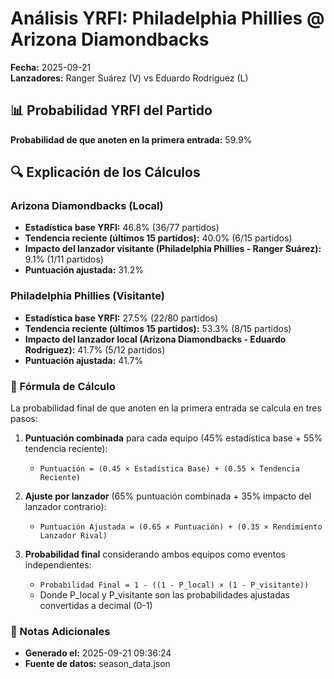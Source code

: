 # Análisis YRFI: Philadelphia Phillies @ Arizona Diamondbacks

**Fecha:** 2025-09-21  
**Lanzadores:** Ranger Suárez (V) vs Eduardo Rodriguez (L)

## 📊 Probabilidad YRFI del Partido

**Probabilidad de que anoten en la primera entrada:** 59.9%

## 🔍 Explicación de los Cálculos

### Arizona Diamondbacks (Local)
- **Estadística base YRFI:** 46.8% (36/77 partidos)
- **Tendencia reciente (últimos 15 partidos):** 40.0% (6/15 partidos)
- **Impacto del lanzador visitante (Philadelphia Phillies - Ranger Suárez):** 9.1% (1/11 partidos)
- **Puntuación ajustada:** 31.2%

### Philadelphia Phillies (Visitante)
- **Estadística base YRFI:** 27.5% (22/80 partidos)
- **Tendencia reciente (últimos 15 partidos):** 53.3% (8/15 partidos)
- **Impacto del lanzador local (Arizona Diamondbacks - Eduardo Rodriguez):** 41.7% (5/12 partidos)
- **Puntuación ajustada:** 41.7%

### 📝 Fórmula de Cálculo

La probabilidad final de que anoten en la primera entrada se calcula en tres pasos:

1. **Puntuación combinada** para cada equipo (45% estadística base + 55% tendencia reciente):
   - `Puntuación = (0.45 × Estadística Base) + (0.55 × Tendencia Reciente)`

2. **Ajuste por lanzador** (65% puntuación combinada + 35% impacto del lanzador contrario):
   - `Puntuación Ajustada = (0.65 × Puntuación) + (0.35 × Rendimiento Lanzador Rival)`

3. **Probabilidad final** considerando ambos equipos como eventos independientes:
   - `Probabilidad Final = 1 - ((1 - P_local) × (1 - P_visitante))`
   - Donde P_local y P_visitante son las probabilidades ajustadas convertidas a decimal (0-1)

### 📌 Notas Adicionales

- **Generado el:** 2025-09-21 09:36:24
- **Fuente de datos:** season_data.json
